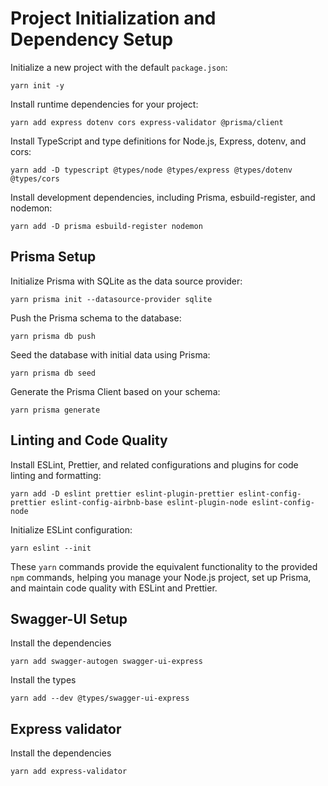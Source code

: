 # Project Initialization and Dependency Setup

Initialize a new project with the default `package.json`:

```shell
yarn init -y
```

Install runtime dependencies for your project:

```shell
yarn add express dotenv cors express-validator @prisma/client
```

Install TypeScript and type definitions for Node.js, Express, dotenv, and cors:

```shell
yarn add -D typescript @types/node @types/express @types/dotenv @types/cors
```

Install development dependencies, including Prisma, esbuild-register, and nodemon:

```shell
yarn add -D prisma esbuild-register nodemon
```

## Prisma Setup

Initialize Prisma with SQLite as the data source provider:

```shell
yarn prisma init --datasource-provider sqlite
```

Push the Prisma schema to the database:

```shell
yarn prisma db push
```

Seed the database with initial data using Prisma:

```shell
yarn prisma db seed
```

Generate the Prisma Client based on your schema:

```shell
yarn prisma generate
```

## Linting and Code Quality

Install ESLint, Prettier, and related configurations and plugins for code linting and formatting:

```shell
yarn add -D eslint prettier eslint-plugin-prettier eslint-config-prettier eslint-config-airbnb-base eslint-plugin-node eslint-config-node
```

Initialize ESLint configuration:

```shell
yarn eslint --init
```

These `yarn` commands provide the equivalent functionality to the provided `npm` commands, helping you manage your Node.js project, set up Prisma, and maintain code quality with ESLint and Prettier.

## Swagger-UI Setup

Install the dependencies

```shell
yarn add swagger-autogen swagger-ui-express
```

Install the types

```shell
yarn add --dev @types/swagger-ui-express
```

## Express validator

Install the dependencies

```shell
yarn add express-validator
```
